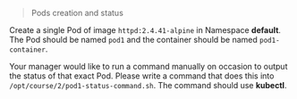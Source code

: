 > Pods creation and status

Create a single Pod of image `httpd:2.4.41-alpine` in Namespace **default**. The Pod should be named `pod1` and the container should be named `pod1-container`.

Your manager would like to run a command manually on occasion to output the status of that exact Pod. Please write a command that does this into `/opt/course/2/pod1-status-command.sh`. The command should use **kubectl**.
